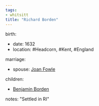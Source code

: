 ```yaml
---
tags:
- whitsitt
title: "Richard Borden"
---
```


birth:
  - date: 1632
  - location: #Headcorn, #Kent, #England

marriage:
  - spouse: [Joan Fowle](Joan%20Fowle)  

children:
  - [Benjamin Borden](Benjamin%20Borden.md)

notes: "Settled in RI"